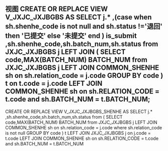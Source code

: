 **视图**
CREATE OR REPLACE VIEW V_JXJC_JXJBGBS AS 
SELECT j.*
,(case when sh.shenhe_code is not null and sh.status !='退回' then '已提交' else '未提交' end ) is_submit
,sh.shenhe_code,sh.batch_num,sh.status
from JXJC_JXJBGBS j 
LEFT JOIN (
	SELECT code,MAX(BATCH_NUM) BATCH_NUM
	from JXJC_JXJBGBS j
	LEFT JOIN COMMON_SHENHE sh on sh.relation_code = j.code
	GROUP BY code
 ) t on t.code = j.code
LEFT JOIN COMMON_SHENHE sh on sh.RELATION_CODE = t.code and sh.BATCH_NUM = t.BATCH_NUM;
--
CREATE OR REPLACE VIEW V_JXJC_JXJBGBS_SHENHE AS 
SELECT j.*
,sh.shenhe_code,sh.batch_num,sh.status
from (
	SELECT code,MAX(BATCH_NUM) BATCH_NUM
	from JXJC_JXJBGBS j
	LEFT JOIN COMMON_SHENHE sh on sh.relation_code = j.code
	where sh.relation_code is not null
	GROUP BY code
 ) t 
LEFT JOIN JXJC_JXJBGBS j on j.code = t.code
LEFT JOIN COMMON_SHENHE sh on sh.RELATION_CODE = t.code and sh.BATCH_NUM = t.BATCH_NUM